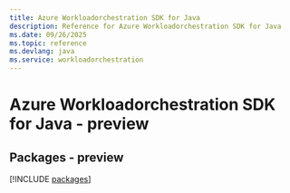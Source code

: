 ```yaml
---
title: Azure Workloadorchestration SDK for Java
description: Reference for Azure Workloadorchestration SDK for Java
ms.date: 09/26/2025
ms.topic: reference
ms.devlang: java
ms.service: workloadorchestration
---
```

# Azure Workloadorchestration SDK for Java - preview
## Packages - preview
[!INCLUDE [packages](workloadorchestration-index.md)]
